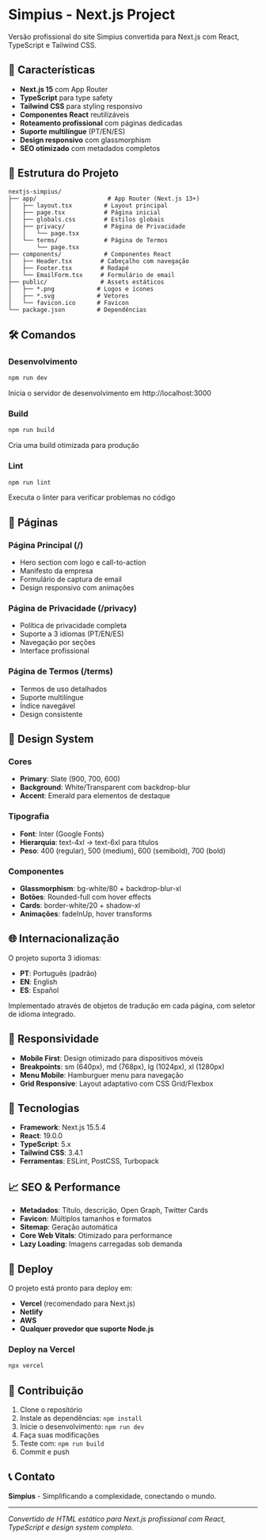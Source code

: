 # Simpius - Next.js Project

Versão profissional do site Simpius convertida para Next.js com React, TypeScript e Tailwind CSS.

## 🚀 Características

- **Next.js 15** com App Router
- **TypeScript** para type safety
- **Tailwind CSS** para styling responsivo
- **Componentes React** reutilizáveis
- **Roteamento profissional** com páginas dedicadas
- **Suporte multilíngue** (PT/EN/ES)
- **Design responsivo** com glassmorphism
- **SEO otimizado** com metadados completos

## 📁 Estrutura do Projeto

```
nextjs-simpius/
├── app/                    # App Router (Next.js 13+)
│   ├── layout.tsx         # Layout principal
│   ├── page.tsx           # Página inicial
│   ├── globals.css        # Estilos globais
│   ├── privacy/           # Página de Privacidade
│   │   └── page.tsx
│   └── terms/             # Página de Termos
│       └── page.tsx
├── components/            # Componentes React
│   ├── Header.tsx        # Cabeçalho com navegação
│   ├── Footer.tsx        # Rodapé
│   └── EmailForm.tsx     # Formulário de email
├── public/               # Assets estáticos
│   ├── *.png            # Logos e ícones
│   ├── *.svg            # Vetores
│   └── favicon.ico      # Favicon
└── package.json         # Dependências
```

## 🛠️ Comandos

### Desenvolvimento
```bash
npm run dev
```
Inicia o servidor de desenvolvimento em http://localhost:3000

### Build
```bash
npm run build
```
Cria uma build otimizada para produção

### Lint
```bash
npm run lint
```
Executa o linter para verificar problemas no código

## 📄 Páginas

### Página Principal (/)
- Hero section com logo e call-to-action
- Manifesto da empresa
- Formulário de captura de email
- Design responsivo com animações

### Página de Privacidade (/privacy)
- Política de privacidade completa
- Suporte a 3 idiomas (PT/EN/ES)
- Navegação por seções
- Interface profissional

### Página de Termos (/terms)
- Termos de uso detalhados
- Suporte multilíngue
- Índice navegável
- Design consistente

## 🎨 Design System

### Cores
- **Primary**: Slate (900, 700, 600)
- **Background**: White/Transparent com backdrop-blur
- **Accent**: Emerald para elementos de destaque

### Tipografia
- **Font**: Inter (Google Fonts)
- **Hierarquia**: text-4xl → text-6xl para títulos
- **Peso**: 400 (regular), 500 (medium), 600 (semibold), 700 (bold)

### Componentes
- **Glassmorphism**: bg-white/80 + backdrop-blur-xl
- **Botões**: Rounded-full com hover effects
- **Cards**: border-white/20 + shadow-xl
- **Animações**: fadeInUp, hover transforms

## 🌐 Internacionalização

O projeto suporta 3 idiomas:
- **PT**: Português (padrão)
- **EN**: English
- **ES**: Español

Implementado através de objetos de tradução em cada página, com seletor de idioma integrado.

## 📱 Responsividade

- **Mobile First**: Design otimizado para dispositivos móveis
- **Breakpoints**: sm (640px), md (768px), lg (1024px), xl (1280px)
- **Menu Mobile**: Hamburguer menu para navegação
- **Grid Responsive**: Layout adaptativo com CSS Grid/Flexbox

## 🔧 Tecnologias

- **Framework**: Next.js 15.5.4
- **React**: 19.0.0
- **TypeScript**: 5.x
- **Tailwind CSS**: 3.4.1
- **Ferramentas**: ESLint, PostCSS, Turbopack

## 📈 SEO & Performance

- **Metadados**: Título, descrição, Open Graph, Twitter Cards
- **Favicon**: Múltiplos tamanhos e formatos
- **Sitemap**: Geração automática
- **Core Web Vitals**: Otimizado para performance
- **Lazy Loading**: Imagens carregadas sob demanda

## 🚀 Deploy

O projeto está pronto para deploy em:
- **Vercel** (recomendado para Next.js)
- **Netlify**
- **AWS**
- **Qualquer provedor que suporte Node.js**

### Deploy na Vercel
```bash
npx vercel
```

## 🤝 Contribuição

1. Clone o repositório
2. Instale as dependências: `npm install`
3. Inicie o desenvolvimento: `npm run dev`
4. Faça suas modificações
5. Teste com: `npm run build`
6. Commit e push

## 📞 Contato

**Simpius** - Simplificando a complexidade, conectando o mundo.

---

*Convertido de HTML estático para Next.js profissional com React, TypeScript e design system completo.*
